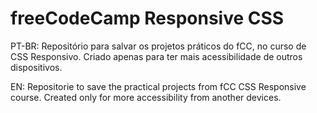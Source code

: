 # freeCodeCamp Responsive CSS
PT-BR:
    Repositório para salvar os projetos práticos do fCC, no curso de CSS Responsivo.
    Criado apenas para ter mais acessibilidade de outros dispositivos.

EN:
    Repositorie to save the practical projects from fCC CSS Responsive course.
    Created only for more accessibility from another devices.